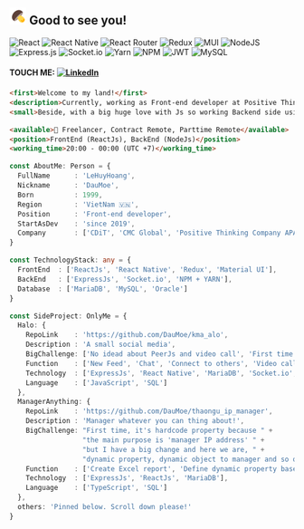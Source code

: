 ## <img src="./media/mushroom_96px.png" alt="drawing" width="30"/> Good to see you!

![React](https://img.shields.io/badge/react-%2320232a.svg?style=for-the-badge&logo=react&logoColor=%2361DAFB)
![React Native](https://img.shields.io/badge/react_native-%2320232a.svg?style=for-the-badge&logo=react&logoColor=%2361DAFB)
![React Router](https://img.shields.io/badge/React_Router-CA4245?style=for-the-badge&logo=react-router&logoColor=white)
![Redux](https://img.shields.io/badge/redux-%23593d88.svg?style=for-the-badge&logo=redux&logoColor=white)
![MUI](https://img.shields.io/badge/MUI-%230081CB.svg?style=for-the-badge&logo=mui&logoColor=white)
![NodeJS](https://img.shields.io/badge/node.js-6DA55F?style=for-the-badge&logo=node.js&logoColor=white)
![Express.js](https://img.shields.io/badge/express.js-%23404d59.svg?style=for-the-badge&logo=express&logoColor=%2361DAFB)
![Socket.io](https://img.shields.io/badge/Socket.io-black?style=for-the-badge&logo=socket.io&badgeColor=010101)
![Yarn](https://img.shields.io/badge/yarn-%232C8EBB.svg?style=for-the-badge&logo=yarn&logoColor=white)
![NPM](https://img.shields.io/badge/NPM-%23000000.svg?style=for-the-badge&logo=npm&logoColor=white)
![JWT](https://img.shields.io/badge/JWT-black?style=for-the-badge&logo=JSON%20web%20tokens)
![MySQL](https://img.shields.io/badge/mysql-%2300f.svg?style=for-the-badge&logo=mysql&logoColor=white)

#### TOUCH ME: <a href="https://www.linkedin.com/in/le-hoang-webdev/" target="_blank"><img alt="LinkedIn" src="https://img.shields.io/badge/linkedin-%230077B5.svg?&style=for-the-badge&logo=linkedin&logoColor=white" /></a> 

```html
<first>Welcome to my land!</first>
<description>Currently, working as Front-end developer at Positive Thinking Company APAC</description>
<small>Beside, with a big huge love with Js so working Backend side using NodeJs too</small>
```

```html
<available>👀 Freelancer, Contract Remote, Parttime Remote</available>
<position>FrontEnd (ReactJs), BackEnd (NodeJs)</position>
<working_time>20:00 - 00:00 (UTC +7)</working_time>
```

```ts
const AboutMe: Person = {
  FullName      : 'LeHuyHoang',
  Nickname      : 'DauMoe',
  Born          : 1999,
  Region        : 'VietNam 🇻🇳',
  Position      : 'Front-end developer',
  StartAsDev    : 'since 2019',
  Company       : ['CDiT', 'CMC Global', 'Positive Thinking Company APAC'] //oldest -> latest
}
```


```ts
const TechnologyStack: any = {
  FrontEnd  : ['ReactJs', 'React Native', 'Redux', 'Material UI'],
  BackEnd   : ['ExpressJs', 'Socket.io', 'NPM + YARN'],
  Database  : ['MariaDB', 'MySQL', 'Oracle']
}
```

```ts
const SideProject: OnlyMe = {
  Halo: {
    RepoLink    : 'https://github.com/DauMoe/kma_alo',
    Description : 'A small social media',
    BigChallenge: ['No idead about PeerJs and video call', 'First time with socket', '...'],
    Function    : ['New Feed', 'Chat', 'Connect to others', 'Video call with PeerJs'],
    Technology  : ['ExpressJs', 'React Native', 'MariaDB', 'Socket.io', 'PeerJs'],
    Language    : ['JavaScript', 'SQL']
  },
  ManagerAnything: {
    RepoLink    : 'https://github.com/DauMoe/thaongu_ip_manager',
    Description : 'Manager whatever you can thing about!',
    BigChallenge: "First time, it's hardcode property because " +
                  "the main purpose is 'manager IP address' " +
                  "but I have a big change and here we are, " +
                  "dynamic property, dynamic object to manager and so on",
    Function    : ['Create Excel report', 'Define dynamic property base on you', 'Insert/Delete multiple by Excel file'],
    Technology  : ['ExpressJs', 'ReactJs', 'MariaDB'],
    Language    : ['TypeScript', 'SQL']
  },
  others: 'Pinned below. Scroll down please!'
}
```
